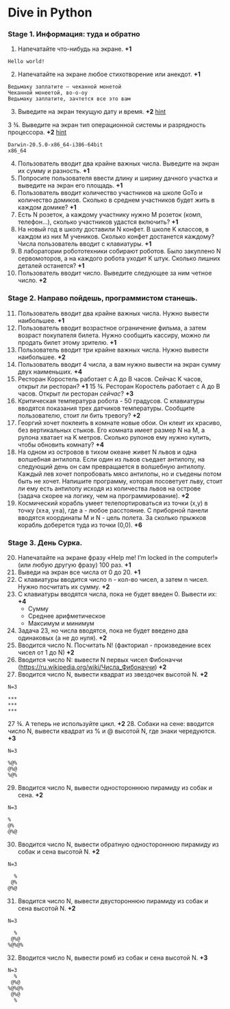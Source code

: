 # Dive in Python

### Stage 1. Информация: туда и обратно

1. Напечатайте что-нибудь на экране. **+1**

```
Hello world!
```

2. Напечатайте на экране любое стихотворение или анекдот. **+1**

```
Ведьмаку заплатите – чеканной монетой
Чеканной монеетой, во-о-оу
Ведьмаку заплатите, зачтется все это вам
```

3. Выведите на экран текущую дату и время. **+2** [hint](https://stackoverflow.com/questions/3103178/how-to-get-the-system-info-with-python)

3 ¾. Выведите на экран тип операционной системы и разрядность процессора. **+2** [hint](https://stackoverflow.com/questions/415511/how-to-get-the-current-time-in-python)

```
Darwin-20.5.0-x86_64-i386-64bit
x86_64
```

4. Пользователь вводит два крайне важных числа. Выведите на экран их сумму и разность. **+1**
5. Попросите пользователя ввести длину и ширину дачного участка и выведите на экран его площадь.  **+1**
6. Пользователь вводит количество участников на школе GoTo и количество домиков. Сколько в среднем участников будет жить в каждом домике? **+1**
7. Есть N розеток, а каждому участнику нужно M розеток (комп, телефон...), сколько участников удастся включить? **+1**
8. На новый год в школу доставили N конфет. В школе K классов, в каждом из них M учеников. Сколько конфет достанется каждому? Числа пользователь вводит с клавиатуры. **+1**
9. В лаборатории робототехники собирают роботов. Было закуплено N сервомоторов, а на каждого робота уходит K штук. Сколько лишних деталей останется? **+1**
10. Пользователь вводит число. Выведите следующее за ним четное число. **+2**

### Stage 2. Направо пойдешь, программистом станешь.

11. Пользователь вводит два крайне важных числа. Нужно вывести наибольшее. **+1**
12. Пользователь вводит возрастное ограничение фильма, а затем возраст покупателя билета. Нужно сообщить кассиру, можно ли продать билет этому зрителю. **+1**
13. Пользователь вводит три крайне важных числа. Нужно вывести наибольшее. **+2**
14. Пользователь вводит 4 числа, а вам нужно вывести на экран сумму двух наименьших. **+4**
15. Ресторан Коростель работает с A до B часов. Сейчас K часов, открыт ли ресторан? **+1**
15 ¾. Ресторан Коростель работает с A до B часов. Открыт ли ресторан *сейчас*? **+3**
16. Критическая температура робота - 50 градусов. С клавиатуры вводятся показания трех датчиков температуры. Сообщите пользователю, стоит ли бить тревогу? **+2**
17. Георгий хочет поклеить в комнате новые обои. Он клеит их красиво, без вертикальных стыков. Его комната имеет размер N на M, а рулона хватает на K метров. Сколько рулонов ему нужно купить, чтобы обновить комнату? **+4**
18. На одном из островов в тихом океане живет N львов и одна волшебная антилопа. Если один из львов съедает антилопу, на следующий день он сам превращается в волшебную антилопу. Каждый лев хочет попробовать мясо антилопы, но и съедены потом быть не хочет. Напишите программу, которая посоветует льву, стоит ли ему есть антилопу исходя из количества львов на острове (задача скорее на логику, чем на программирование). **+2**
19. Космический корабль умеет телепортироваться из точки (x,y) в точку (x±a, y±a), где а - любое расстояние. С приборной панели вводятся координаты M и N - цель полета. За сколько прыжков корабль доберется туда из точки (0,0). **+6**

### Stage 3. День Сурка.

20. Напечатайте на экране фразу «Help me! I’m locked in the computer!» (или любую другую фразу) 100 раз. **+1**
21. Выведи на экран все числа от 0 до 20. **+1**
22. С клавиатуры вводится число n - кол-во чисел, а затем n чисел. Нужно посчитать их сумму. **+2**
23. С клавиатуры вводятся числа, пока не будет введен 0. Вывести их: **+4**
    * Сумму
    * Среднее арифметическое
    * Максимум и минимум
24. Задача 23, но числа вводятся, пока не будет введено два одинаковых (а не до нуля). **+2**
25. Вводится число N. Посчитать N! (факториал - произведение всех чисел от 1 до N) **+2**
26. Вводится число N: вывести N первых чисел Фибоначчи (https://ru.wikipedia.org/wiki/Числа_Фибоначчи) **+2**
27. Вводится число N, вывести квадрат из звездочек высотой N. **+2**

```
N=3

***
***
***
```

27 ¾. А теперь не используйте цикл. **+2**
28. Собаки на сене: вводится число N, вывести квадрат из % и @  высотой N, где знаки чередуются. **+3**

```
N=3

%@%
@%@
%@%
```

29. Вводится число N, вывести одностороннюю пирамиду из собак и сена. **+2**

```
N=3

%
@%
@%@
```

30. Вводится число N, вывести обратную одностороннюю пирамиду из собак и сена высотой N. **+2**

```
N=3

  %
 @%
@%@
```

31. Вводится число N, вывести двустороннюю пирамиду из собак и сена высотой N. **+2**

```
N=3

  %
 @%@
%@%@%
```

32. Вводится число N, вывести ромб из собак и сена высотой N. **+3**

```
N=3
  %
 @%@
%@%@%
 @%@
  %
```